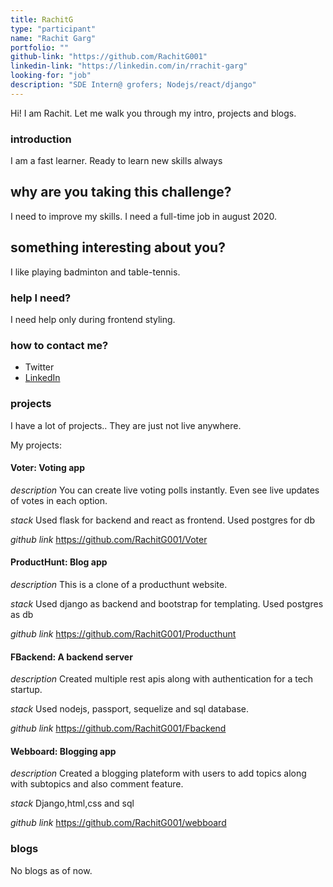 ```yaml
---
title: RachitG
type: "participant"
name: "Rachit Garg"
portfolio: ""
github-link: "https://github.com/RachitG001"
linkedin-link: "https://linkedin.com/in/rrachit-garg"
looking-for: "job"
description: "SDE Intern@ grofers; Nodejs/react/django"
---
```


Hi! I am Rachit. Let me walk you through my intro, projects and blogs.

### introduction

I am a fast learner. Ready to learn new skills always

## why are you taking this challenge?

I need to improve my skills.
I need a full-time job in august 2020.

## something interesting about you?

I like playing badminton and table-tennis.

### help I need?

I need help only during frontend styling.

### how to contact me?

- Twitter
- [LinkedIn](https://www.linkedin.com/in/rrachit-garg/)

### projects

I have a lot of projects.. They are just not live anywhere.

My projects:

#### Voter: Voting app

_description_ You can create live voting polls instantly. Even see live updates of votes in each option.

_stack_ Used flask for backend and react as frontend. Used postgres for db

_github link_ https://github.com/RachitG001/Voter

#### ProductHunt: Blog app

_description_ This is a clone of a producthunt website.

_stack_ Used django as backend and bootstrap for templating. Used postgres as db

_github link_ https://github.com/RachitG001/Producthunt

#### FBackend: A backend server

_description_ Created multiple rest apis along with authentication for a tech startup.

_stack_ Used nodejs, passport, sequelize and sql database.

_github link_ https://github.com/RachitG001/Fbackend

#### Webboard: Blogging app

_description_ Created a blogging plateform with users to add topics along with subtopics and also comment feature.

_stack_ Django,html,css and sql

_github link_ https://github.com/RachitG001/webboard

### blogs

No blogs as of now.
